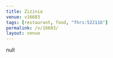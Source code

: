 ```yaml
---
title: Zizinia
venue: v16683
tags: [restaurant, food, "fhrs:522116"]
permalink: /v/16683/
layout: venue
---
```

null